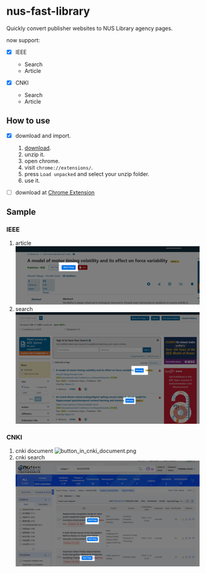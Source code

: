 # nus-fast-library
Quickly convert publisher websites to NUS Library agency pages.

now support:
- [x] IEEE
  - Search
  - Article

- [x] CNKI
  - Search
  - Article

## How to use
- [x] download and import.
  1. [download](https://codeload.github.com/StanleySun233/nus-fast-library/zip/refs/heads/main).
  2. unzip it.
  3. open chrome.
  4. visit `chrome://extensions/`.
  5. press `Load unpacked` and select your unzip folder.
  6. use it.
- [ ] download at [Chrome Extension](chrome://extensions/)


## Sample

### IEEE

1. article
![button_in_ieee_document.png](./img/button_in_ieee_document.png)
2. search
![button_in_ieee_search.png](./img/button_in_ieee_search.png)

### CNKI

1. cnki document
![button_in_cnki_document.png](./img/Fbutton_in_cnki_document.png)
2. cnki search
![button_in_cnki_search.png](./img/button_in_cnki_search.png)

